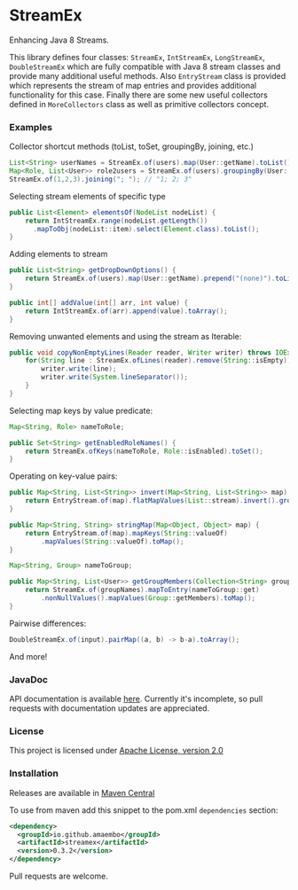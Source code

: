 # StreamEx
Enhancing Java 8 Streams.

This library defines four classes: `StreamEx`, `IntStreamEx`, `LongStreamEx`, `DoubleStreamEx`
which are fully compatible with Java 8 stream classes and provide many additional useful methods.
Also `EntryStream` class is provided which represents the stream of map entries and provides
additional functionality for this case. Finally there are some new useful collectors defined in `MoreCollectors`
class as well as primitive collectors concept. 

### Examples

Collector shortcut methods (toList, toSet, groupingBy, joining, etc.)
```java
List<String> userNames = StreamEx.of(users).map(User::getName).toList();
Map<Role, List<User>> role2users = StreamEx.of(users).groupingBy(User::getRole);
StreamEx.of(1,2,3).joining("; "); // "1; 2; 3"
```

Selecting stream elements of specific type
```java
public List<Element> elementsOf(NodeList nodeList) {
    return IntStreamEx.range(nodeList.getLength())
      .mapToObj(nodeList::item).select(Element.class).toList();
}
```

Adding elements to stream
```java
public List<String> getDropDownOptions() {
    return StreamEx.of(users).map(User::getName).prepend("(none)").toList();
}

public int[] addValue(int[] arr, int value) {
    return IntStreamEx.of(arr).append(value).toArray();
}
```

Removing unwanted elements and using the stream as Iterable:
```java
public void copyNonEmptyLines(Reader reader, Writer writer) throws IOException {
    for(String line : StreamEx.ofLines(reader).remove(String::isEmpty)) {
        writer.write(line);
        writer.write(System.lineSeparator());
    }
}
```

Selecting map keys by value predicate:
```java
Map<String, Role> nameToRole;

public Set<String> getEnabledRoleNames() {
    return StreamEx.ofKeys(nameToRole, Role::isEnabled).toSet();
}
```

Operating on key-value pairs:
```java
public Map<String, List<String>> invert(Map<String, List<String>> map) {
    return EntryStream.of(map).flatMapValues(List::stream).invert().grouping();
}

public Map<String, String> stringMap(Map<Object, Object> map) {
    return EntryStream.of(map).mapKeys(String::valueOf)
        .mapValues(String::valueOf).toMap();
}

Map<String, Group> nameToGroup;

public Map<String, List<User>> getGroupMembers(Collection<String> groupNames) {
    return StreamEx.of(groupNames).mapToEntry(nameToGroup::get)
        .nonNullValues().mapValues(Group::getMembers).toMap();
}
```

Pairwise differences:
```java
DoubleStreamEx.of(input).pairMap((a, b) -> b-a).toArray();
```

And more!

### JavaDoc

API documentation is available [here](http://amaembo.github.io/streamex/javadoc/). Currently it's incomplete, so
pull requests with documentation updates are appreciated. 

### License

This project is licensed under [Apache License, version 2.0](https://www.apache.org/licenses/LICENSE-2.0)

### Installation

Releases are available in [Maven Central](https://repo1.maven.org/maven2/io/github/amaembo/streamex/)

To use from maven add this snippet to the pom.xml `dependencies` section:

```xml
<dependency>
  <groupId>io.github.amaembo</groupId>
  <artifactId>streamex</artifactId>
  <version>0.3.2</version>
</dependency>
```

Pull requests are welcome.
